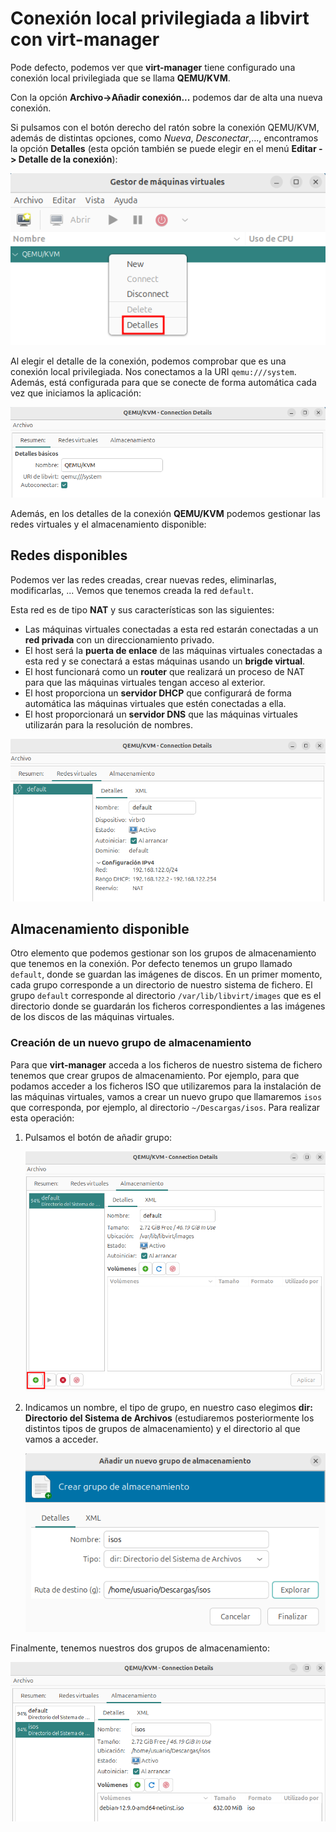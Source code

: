 # Conexión local privilegiada a libvirt con virt-manager

Pode defecto, podemos ver que **virt-manager** tiene configurado una conexión local privilegiada que se llama **QEMU/KVM**. 

Con la opción **Archivo->Añadir conexión...** podemos dar de alta una nueva conexión.

Si pulsamos con el botón derecho del ratón sobre la conexión QEMU/KVM, además de distintas opciones, como *Nueva*, *Desconectar*,..., encontramos la opción **Detalles** (esta opción también se puede elegir en el menú **Editar -> Detalle de la conexión**):

![img](img/conexion1.png)

Al elegir el detalle de la conexión, podemos comprobar que es una conexión local privilegiada. Nos conectamos a la URI `qemu:///system`. Además, está configurada para que se conecte de forma automática cada vez que iniciamos la aplicación:

![img](img/conexion2.png)

Además, en los detalles de la conexión **QEMU/KVM** podemos gestionar las redes virtuales y el almacenamiento disponible:

## Redes disponibles

Podemos ver las redes creadas, crear nuevas redes, eliminarlas, modificarlas, ... Vemos que tenemos creada la red `default`.

Esta red es de tipo **NAT** y sus características son las siguientes:

* Las máquinas virtuales conectadas a esta red estarán conectadas a un **red privada** con un direccionamiento privado.
* El host será la **puerta de enlace** de las máquinas virtuales conectadas a esta red y se conectará a estas máquinas usando un **brigde virtual**.
* El host funcionará como un **router** que realizará un proceso de NAT para que las máquinas virtuales tengan acceso al exterior.
* El host proporciona un **servidor DHCP** que configurará de forma automática las máquinas virtuales que estén conectadas a ella.
* El host proporcionará un **servidor DNS** que las máquinas virtuales utilizarán para la resolución de nombres.

![img](img/recursos1.png)

## Almacenamiento disponible

Otro elemento que podemos gestionar son los grupos de almacenamiento que tenemos en la conexión. Por defecto tenemos un grupo llamado `default`, donde se guardan las imágenes de discos. En un primer momento, cada grupo corresponde a un directorio de nuestro sistema de fichero. El grupo `default` corresponde al directorio `/var/lib/libvirt/images` que es el directorio donde se guardarán los ficheros correspondientes a las imágenes de los discos de las máquinas virtuales.

### Creación de un nuevo grupo de almacenamiento

Para que **virt-manager** acceda a los ficheros de nuestro sistema de fichero tenemos que crear grupos de almacenamiento. Por ejemplo, para que podamos acceder a los ficheros ISO que utilizaremos para la instalación de las máquinas virtuales, vamos a crear un nuevo grupo que llamaremos `isos` que corresponda, por ejemplo, al directorio `~/Descargas/isos`. Para realizar esta operación:

1. Pulsamos el botón de añadir grupo:

    ![img](img/recursos2.png)

2. Indicamos un nombre, el tipo de grupo, en nuestro caso elegimos **dir: Directorio del Sistema de Archivos** (estudiaremos posteriormente los distintos tipos de grupos de almacenamiento) y el directorio al que vamos a acceder.

    ![img](img/recursos3.png)

Finalmente, tenemos nuestros dos grupos de almacenamiento:

![img](img/recursos4.png)
